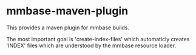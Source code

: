 # mmbase-maven-plugin

This provides a maven plugin for mmbase builds.

The most important goal is 'create-index-files' which automaticly creates 'INDEX' files which are understood by the mmbase resource loader.

